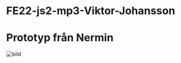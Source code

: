 # FE22-js2-mp3-Viktor-Johansson

# Prototyp från Nermin

![bild](https://user-images.githubusercontent.com/76432491/224163828-c6291442-e6a7-4f05-b562-af8708e2cac9.png)

